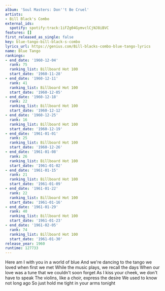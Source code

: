 ```yaml
---
album: 'Soul Masters: Don''t Be Cruel'
artists:
- Bill Black's Combo
external_ids:
  spotify: spotify:track:1iFZg04GymvclCjNJ8iBVC
features: []
first_released_as_single: false
key: blue-tango-bill-black-s-combo
lyrics_url: https://genius.com/Bill-blacks-combo-blue-tango-lyrics
name: Blue Tango
rankings:
- end_date: '1960-12-04'
  rank: 75
  ranking_list: Billboard Hot 100
  start_date: '1960-11-28'
- end_date: '1960-12-11'
  rank: 41
  ranking_list: Billboard Hot 100
  start_date: '1960-12-05'
- end_date: '1960-12-18'
  rank: 22
  ranking_list: Billboard Hot 100
  start_date: '1960-12-12'
- end_date: '1960-12-25'
  rank: 16
  ranking_list: Billboard Hot 100
  start_date: '1960-12-19'
- end_date: '1961-01-01'
  rank: 25
  ranking_list: Billboard Hot 100
  start_date: '1960-12-26'
- end_date: '1961-01-08'
  rank: 26
  ranking_list: Billboard Hot 100
  start_date: '1961-01-02'
- end_date: '1961-01-15'
  rank: 21
  ranking_list: Billboard Hot 100
  start_date: '1961-01-09'
- end_date: '1961-01-22'
  rank: 22
  ranking_list: Billboard Hot 100
  start_date: '1961-01-16'
- end_date: '1961-01-29'
  rank: 40
  ranking_list: Billboard Hot 100
  start_date: '1961-01-23'
- end_date: '1961-02-05'
  rank: 74
  ranking_list: Billboard Hot 100
  start_date: '1961-01-30'
release_year: 1960
runtime: 127733
---
```

Here am I with you in a world of blue
And we're dancing to the tango we loved when first we met
While the music plays, we recall the days
When our love was a tune that we couldn't soon forget
As I kiss your cheek, we don't have to speak
The violins, like a choir, express the desire
We used to know not long ago
So just hold me tight in your arms tonight
